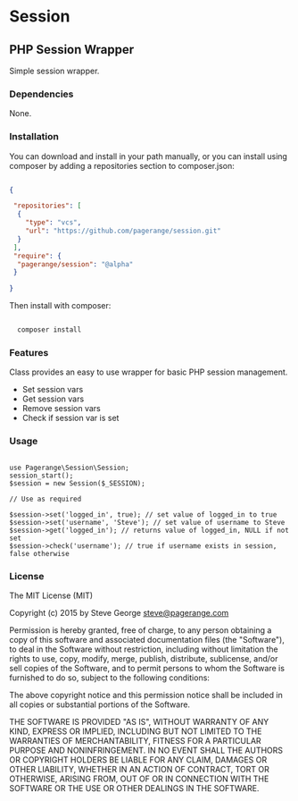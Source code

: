 # Session

## PHP Session Wrapper

Simple session wrapper.

### Dependencies

None.

### Installation

You can download and install in your path manually, or you can install  using composer by adding a repositories section to composer.json:

```json

{

 "repositories": [
  {
    "type": "vcs",
    "url": "https://github.com/pagerange/session.git"
  }
 ],
 "require": {
  "pagerange/session": "@alpha"
 }

}

```

Then install with composer:

```bash

  composer install

```

### Features

Class provides an easy to use wrapper for basic PHP session management.

* Set session vars
* Get session vars
* Remove session vars
* Check if session var is set

### Usage

```

use Pagerange\Session\Session;
session_start();
$session = new Session($_SESSION);

// Use as required

$session->set('logged_in', true); // set value of logged_in to true
$session->set('username', 'Steve'); // set value of username to Steve
$session->get('logged_in'); // returns value of logged_in, NULL if not set
$session->check('username'); // true if username exists in session, false otherwise

```

### License

The MIT License (MIT)

Copyright (c) 2015  by Steve George <steve@pagerange.com>

Permission is hereby granted, free of charge, to any person obtaining a copy of this software and associated
documentation files (the "Software"), to deal in the Software without restriction, including without limitation
the rights to use, copy, modify, merge, publish, distribute, sublicense, and/or sell copies of the Software,
and to permit persons to whom the Software is furnished to do so, subject to the following conditions:

The above copyright notice and this permission notice shall be included in all copies or substantial portions
of the Software.

THE SOFTWARE IS PROVIDED "AS IS", WITHOUT WARRANTY OF ANY KIND, EXPRESS OR IMPLIED, INCLUDING BUT NOT
LIMITED TO THE WARRANTIES OF MERCHANTABILITY, FITNESS FOR A PARTICULAR PURPOSE AND NONINFRINGEMENT.
IN NO EVENT SHALL THE AUTHORS OR COPYRIGHT HOLDERS BE LIABLE FOR ANY CLAIM, DAMAGES OR OTHER LIABILITY,
WHETHER IN AN ACTION OF CONTRACT, TORT OR OTHERWISE, ARISING FROM, OUT OF OR IN CONNECTION WITH THE
SOFTWARE OR THE USE OR OTHER DEALINGS IN THE SOFTWARE.

